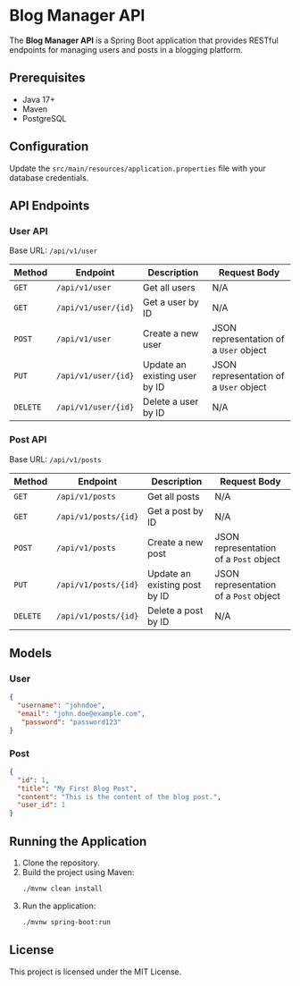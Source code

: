 # Blog Manager API

The **Blog Manager API** is a Spring Boot application that provides RESTful endpoints for managing users and posts in a blogging platform.

## Prerequisites

- Java 17+
- Maven
- PostgreSQL

## Configuration

Update the `src/main/resources/application.properties` file with your database credentials.

## API Endpoints

### User API

Base URL: `/api/v1/user`

| Method   | Endpoint         | Description                  | Request Body         |
|----------|------------------|------------------------------|----------------------|
| `GET`    | `/api/v1/user`   | Get all users                | N/A                  |
| `GET`    | `/api/v1/user/{id}` | Get a user by ID            | N/A                  |
| `POST`   | `/api/v1/user`   | Create a new user            | JSON representation of a `User` object |
| `PUT`    | `/api/v1/user/{id}` | Update an existing user by ID | JSON representation of a `User` object |
| `DELETE` | `/api/v1/user/{id}` | Delete a user by ID         | N/A                  |

### Post API

Base URL: `/api/v1/posts`

| Method   | Endpoint           | Description                  | Request Body         |
|----------|--------------------|------------------------------|----------------------|
| `GET`    | `/api/v1/posts`    | Get all posts                | N/A                  |
| `GET`    | `/api/v1/posts/{id}` | Get a post by ID            | N/A                  |
| `POST`   | `/api/v1/posts`    | Create a new post            | JSON representation of a `Post` object |
| `PUT`    | `/api/v1/posts/{id}` | Update an existing post by ID | JSON representation of a `Post` object |
| `DELETE` | `/api/v1/posts/{id}` | Delete a post by ID         | N/A                  |

## Models

### User

```json
{
  "username": "johndoe",
  "email": "john.doe@example.com",
   "password": "password123"
}
```

### Post

```json
{
  "id": 1,
  "title": "My First Blog Post",
  "content": "This is the content of the blog post.",
  "user_id": 1
}
```

## Running the Application

1. Clone the repository.
2. Build the project using Maven:
   ```bash
   ./mvnw clean install
   ```
3. Run the application:
   ```bash
   ./mvnw spring-boot:run
   ```

## License

This project is licensed under the MIT License.